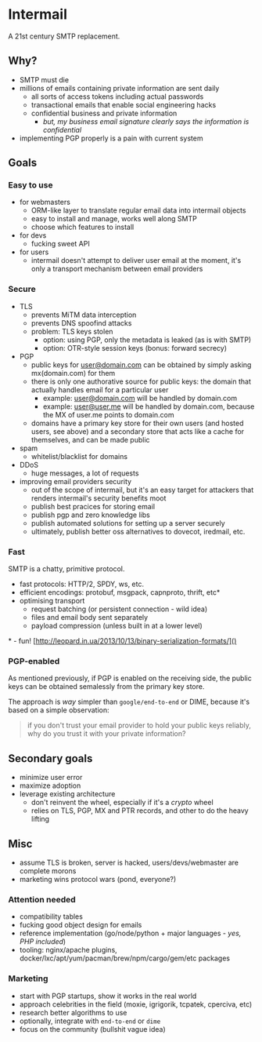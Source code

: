 # Intermail

A 21st century SMTP replacement.

## Why?

* SMTP must die
* millions of emails containing private information are sent daily
  * all sorts of access tokens including actual passwords
  * transactional emails that enable social engineering hacks
  * confidential business and private information
  	* *but, my business email signature clearly says the information is confidential*
* implementing PGP properly is a pain with current system

## Goals

### Easy to use

* for webmasters
  * ORM-like layer to translate regular email data into intermail objects
  * easy to install and manage, works well along SMTP
  * choose which features to install
* for devs
  * fucking sweet API
* for users
  * intermail doesn't attempt to deliver user email at the moment, it's only a transport
  mechanism between email providers

### Secure

* TLS
  * prevents MiTM data interception
  * prevents DNS spoofind attacks
  * problem: TLS keys stolen
  	* option: using PGP, only the metadata is leaked (as is with SMTP)
	* option: OTR-style session keys (bonus: forward secrecy)
* PGP
  * public keys for <user@domain.com> can be obtained by simply asking mx(domain.com) for them
  * there is only one authorative source for public keys: the domain that actually handles email for a particular user
  	  * example: <user@domain.com> will be handled by domain.com
	  * example: <user@user.me> will be handled by domain.com, because the MX of user.me points to domain.com
  * domains have a primary key store for their own users (and hosted users, see above) and a secondary store that acts like a cache for themselves, and can be made public
* spam
  * whitelist/blacklist for domains
* DDoS
  * huge messages, a lot of requests
* improving email providers security
  * out of the scope of intermail, but it's an easy target for attackers that renders intermail's security benefits moot
  * publish best pracices for storing email
  * publish pgp and zero knowledge libs
  * publish automated solutions for setting up a server securely
  * ultimately, publish better oss alternatives to dovecot, iredmail, etc.
 
### Fast

SMTP is a chatty, primitive protocol.

* fast protocols: HTTP/2, SPDY, ws, etc.
* efficient encodings: protobuf, msgpack, capnproto, thrift, etc*
* optimising transport
  * request batching (or persistent connection - wild idea)
  * files and email body sent separately
  * payload compression (unless built in at a lower level)

\* - fun! [http://leopard.in.ua/2013/10/13/binary-serialization-formats/]()

### PGP-enabled

As mentioned previously, if PGP is enabled on the receiving side, the public keys
can be obtained semalessly from the primary key store.

The approach is *way* simpler than `google/end-to-end` or DIME, because it's based on
a simple observation:
> if you don't trust your email provider to hold your public keys reliably, why do you
trust it with your private information?

## Secondary goals

* minimize user error
* maximize adoption
* leverage existing architecture
  * don't reinvent the wheel, especially if it's a *crypto* wheel
  * relies on TLS, PGP, MX and PTR records, and other to do the heavy lifting

## Misc

* assume TLS is broken, server is hacked, users/devs/webmaster are complete morons
* marketing wins protocol wars (pond, everyone?)

### Attention needed

* compatibility tables
* fucking good object design for emails
* reference implementation (go/node/python + major languages - *yes, PHP included*)
* tooling: nginx/apache plugins, docker/lxc/apt/yum/pacman/brew/npm/cargo/gem/etc packages

### Marketing

* start with PGP startups, show it works in the real world
* approach celebrities in the field (moxie, igrigorik, tcpatek, cperciva, etc)
* research better algorithms to use
* optionally, integrate with `end-to-end` or `dime`
* focus on the community (bullshit vague idea)

